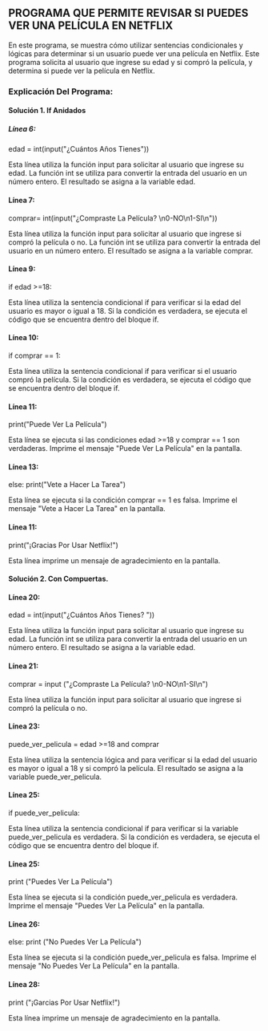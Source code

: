 ## PROGRAMA QUE PERMITE REVISAR SI PUEDES VER UNA PELÍCULA EN NETFLIX
En este programa, se muestra cómo utilizar sentencias condicionales y lógicas para determinar si un usuario puede ver una película en Netflix. Este programa solicita al usuario que ingrese su edad y si compró la película, y determina si puede ver la película en Netflix.
### Explicación Del Programa:
#### Solución 1. If Anidados

##### Línea 6: 
edad = int(input("¿Cuántos Años Tienes"))

Esta línea utiliza la función input para solicitar al usuario que ingrese su edad. La función int se utiliza para convertir la entrada del usuario en un número entero. El resultado se asigna a la variable edad.

#### Línea 7: 
comprar= int(input("¿Compraste La Película? \n0-NO\n1-SI\n"))

Esta línea utiliza la función input para solicitar al usuario que ingrese si compró la película o no. La función int se utiliza para convertir la entrada del usuario en un número entero. El resultado se asigna a la variable comprar.

#### Línea 9: 
if edad >=18:

Esta línea utiliza la sentencia condicional if para verificar si la edad del usuario es mayor o igual a 18. Si la condición es verdadera, se ejecuta el código que se encuentra dentro del bloque if.

#### Línea 10: 
if comprar == 1:

Esta línea utiliza la sentencia condicional if para verificar si el usuario compró la película. Si la condición es verdadera, se ejecuta el código que se encuentra dentro del bloque if.

#### Línea 11: 
print("Puede Ver La Película")

Esta línea se ejecuta si las condiciones edad >=18 y comprar == 1 son verdaderas. Imprime el mensaje "Puede Ver La Película" en la pantalla.

#### Línea 13: 
else: print("Vete a Hacer La Tarea")

Esta línea se ejecuta si la condición comprar == 1 es falsa. Imprime el mensaje "Vete a Hacer La Tarea" en la pantalla.

#### Línea 11: 
print("¡Gracias Por Usar Netflix!")

Esta línea imprime un mensaje de agradecimiento en la pantalla.

#### Solución 2. Con Compuertas.

#### Línea 20: 
edad = int(input("¿Cuántos Años Tienes? "))

Esta línea utiliza la función input para solicitar al usuario que ingrese su edad. La función int se utiliza para convertir la entrada del usuario en un número entero. El resultado se asigna a la variable edad.

#### Línea 21: 
comprar = input ("¿Compraste La Película? \n0-NO\n1-SI\n")

Esta línea utiliza la función input para solicitar al usuario que ingrese si compró la película o no.

#### Línea 23: 
puede_ver_pelicula = edad >=18 and comprar

Esta línea utiliza la sentencia lógica and para verificar si la edad del usuario es mayor o igual a 18 y si compró la película. El resultado se asigna a la variable puede_ver_pelicula.

#### Línea 25: 
if puede_ver_pelicula:

Esta línea utiliza la sentencia condicional if para verificar si la variable puede_ver_pelicula es verdadera. Si la condición es verdadera, se ejecuta el código que se encuentra dentro del bloque if.

#### Línea 25: 
print ("Puedes Ver La Película")

Esta línea se ejecuta si la condición puede_ver_pelicula es verdadera. Imprime el mensaje "Puedes Ver La Película" en la pantalla.

#### Línea 26: 
else: print ("No Puedes Ver La Película")

Esta línea se ejecuta si la condición puede_ver_pelicula es falsa. Imprime el mensaje "No Puedes Ver La Película" en la pantalla.

#### Línea 28: 
print ("¡Garcias Por Usar Netflix!")

Esta línea imprime un mensaje de agradecimiento en la pantalla.

